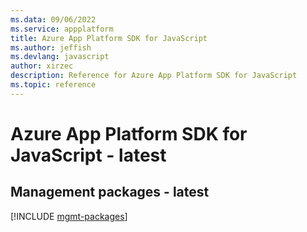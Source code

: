 ```yaml
---
ms.data: 09/06/2022
ms.service: appplatform
title: Azure App Platform SDK for JavaScript
ms.author: jeffish
ms.devlang: javascript
author: xirzec
description: Reference for Azure App Platform SDK for JavaScript
ms.topic: reference
---
```

# Azure App Platform SDK for JavaScript - latest

## Management packages - latest
[!INCLUDE [mgmt-packages](app-platform-mgmt-index.md)]